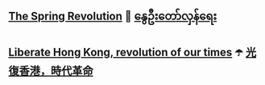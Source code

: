 ## [The Spring Revolution](https://en.wikipedia.org/wiki/2021_Myanmar_protests) 🌱 [နွေဦးတော်လှန်ရေး](https://my.wikipedia.org/wiki/%E1%81%82%E1%81%80%E1%81%82%E1%81%81_%E1%80%99%E1%80%BC%E1%80%94%E1%80%BA%E1%80%99%E1%80%AC%E1%80%94%E1%80%AD%E1%80%AF%E1%80%84%E1%80%BA%E1%80%84%E1%80%B6%E1%80%86%E1%80%94%E1%80%B9%E1%80%92%E1%80%95%E1%80%BC%E1%80%99%E1%80%BE%E1%80%AF%E1%80%99%E1%80%BB%E1%80%AC%E1%80%B8)
## [Liberate Hong Kong, revolution of our times](https://en.wikipedia.org/wiki/2019%E2%80%932020_Hong_Kong_protests) ☂️ [光復香港，時代革命](https://en.wikipedia.org/wiki/2019%E2%80%932020_Hong_Kong_protests)
